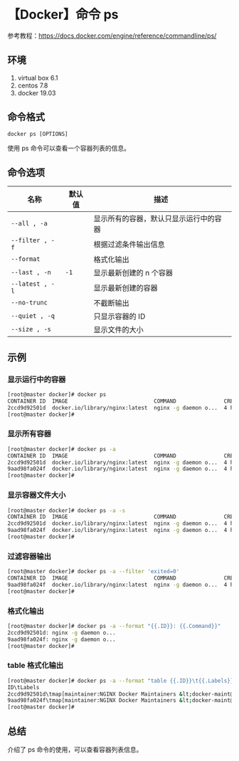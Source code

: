 # 【Docker】命令 ps

参考教程：https://docs.docker.com/engine/reference/commandline/ps/

## 环境

1. virtual box 6.1
2. centos 7.8
3. docker 19.03

## 命令格式

`docker ps [OPTIONS]`

使用 ps 命令可以查看一个容器列表的信息。

## 命令选项

| 名称 | 默认值 | 描述 |
| --- | --- | --- |
| `--all , -a` |  | 显示所有的容器，默认只显示运行中的容器 |
| `--filter , -f` |  | 根据过滤条件输出信息 |
| `--format` |  | 格式化输出 |
| `--last , -n` | `-1` | 显示最新创建的 n 个容器 |
| `--latest , -l` |  | 显示最新创建的容器 |
| `--no-trunc` |  | 不截断输出|
| `--quiet , -q` |  | 只显示容器的 ID |
| `--size , -s` |  | 显示文件的大小 |

## 示例

### 显示运行中的容器

```sh
[root@master docker]# docker ps
CONTAINER ID  IMAGE                           COMMAND               CREATED      STATUS          PORTS               NAMES
2ccd9d92501d  docker.io/library/nginx:latest  nginx -g daemon o...  4 hours ago  Up 4 hours ago  0.0.0.0:80->80/tcp  my_nginx
[root@master docker]#
```

### 显示所有容器

```sh
[root@master docker]# docker ps -a
CONTAINER ID  IMAGE                           COMMAND               CREATED      STATUS                  PORTS               NAMES
2ccd9d92501d  docker.io/library/nginx:latest  nginx -g daemon o...  4 hours ago  Up 4 hours ago          0.0.0.0:80->80/tcp  my_nginx
9aad98fa024f  docker.io/library/nginx:latest  nginx -g daemon o...  4 hours ago  Exited (0) 4 hours ago                      condescending_mendeleev
[root@master docker]#
```

### 显示容器文件大小

```sh
[root@master docker]# docker ps -a -s
CONTAINER ID  IMAGE                           COMMAND               CREATED      STATUS                  PORTS               NAMES                    SIZE
2ccd9d92501d  docker.io/library/nginx:latest  nginx -g daemon o...  4 hours ago  Up 4 hours ago          0.0.0.0:80->80/tcp  my_nginx                 1.12kB (virtual 135MB)
9aad98fa024f  docker.io/library/nginx:latest  nginx -g daemon o...  4 hours ago  Exited (0) 4 hours ago                      condescending_mendeleev  1.11kB (virtual 135MB)
[root@master docker]#
```

### 过滤容器输出

```sh
[root@master docker]# docker ps -a --filter 'exited=0'
CONTAINER ID  IMAGE                           COMMAND               CREATED      STATUS                  PORTS  NAMES
9aad98fa024f  docker.io/library/nginx:latest  nginx -g daemon o...  4 hours ago  Exited (0) 4 hours ago         condescending_mendeleev
[root@master docker]#
```

### 格式化输出

```sh
[root@master docker]# docker ps -a --format "{{.ID}}: {{.Command}}"
2ccd9d92501d: nginx -g daemon o...
9aad98fa024f: nginx -g daemon o...
[root@master docker]#
```

### table 格式化输出

```sh
[root@master docker]# docker ps -a --format "table {{.ID}}\t{{.Labels}}"
ID\tLabels
2ccd9d92501d\tmap[maintainer:NGINX Docker Maintainers &lt;docker-maint@nginx.com&gt;]
9aad98fa024f\tmap[maintainer:NGINX Docker Maintainers &lt;docker-maint@nginx.com&gt;]
[root@master docker]#
```

## 总结

介绍了 ps 命令的使用，可以查看容器列表信息。
